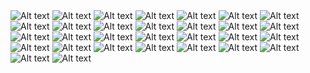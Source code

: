 <img src="public/screenshots/Slide1.jpg" alt="Alt text" title="Optional title">
<img src="public/screenshots/Slide2.jpg" alt="Alt text" title="Optional title">
<img src="public/screenshots/Slide3.jpg" alt="Alt text" title="Optional title">
<img src="public/screenshots/Slide4.jpg" alt="Alt text" title="Optional title">
<img src="public/screenshots/Slide5.jpg" alt="Alt text" title="Optional title">
<img src="public/screenshots/Slide6.jpg" alt="Alt text" title="Optional title">
<img src="public/screenshots/Slide7.jpg" alt="Alt text" title="Optional title">
<img src="public/screenshots/Slide8.jpg" alt="Alt text" title="Optional title">
<img src="public/screenshots/Slide9.jpg" alt="Alt text" title="Optional title">
<img src="public/screenshots/Slide10.jpg" alt="Alt text" title="Optional title">
<img src="public/screenshots/Slide11.jpg" alt="Alt text" title="Optional title">
<img src="public/screenshots/Slide12.jpg" alt="Alt text" title="Optional title">
<img src="public/screenshots/Slide13.jpg" alt="Alt text" title="Optional title">
<img src="public/screenshots/Slide14.jpg" alt="Alt text" title="Optional title">
<img src="public/screenshots/Slide15.jpg" alt="Alt text" title="Optional title">
<img src="public/screenshots/Slide16.PNG" alt="Alt text" title="Optional title">
<img src="public/screenshots/Slide17.PNG" alt="Alt text" title="Optional title">
<img src="public/screenshots/Slide29.jpg" alt="Alt text" title="Optional title">
<img src="public/screenshots/Slide18.PNG" alt="Alt text" title="Optional title">
<img src="public/screenshots/Slide19.PNG" alt="Alt text" title="Optional title">
<img src="public/screenshots/Slide20.PNG" alt="Alt text" title="Optional title">
<img src="public/screenshots/Slide21.PNG" alt="Alt text" title="Optional title">
<img src="public/screenshots/Slide22.png" alt="Alt text" title="Optional title">
<img src="public/screenshots/Slide23.PNG" alt="Alt text" title="Optional title">
<img src="public/screenshots/Slide24.PNG" alt="Alt text" title="Optional title">
<img src="public/screenshots/Slide25.PNG" alt="Alt text" title="Optional title">
<img src="public/screenshots/Slide26.png" alt="Alt text" title="Optional title">
<img src="public/screenshots/Slide27.PNG" alt="Alt text" title="Optional title">
<img src="public/screenshots/Slide28.PNG" alt="Alt text" title="Optional title">
<img src="public/screenshots/Slide30.PNG" alt="Alt text" title="Optional title">
